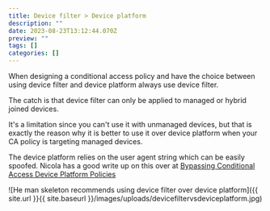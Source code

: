 ```yaml
---
title: Device filter > Device platform
description: ""
date: 2023-08-23T13:12:44.070Z
preview: ""
tags: []
categories: []
---
```


When designing a conditional access policy and have the choice between using device filter and device platform always use device filter.

The catch is that device filter can only be applied to managed or hybrid joined devices.

It's a limitation since you can't use it with unmanaged devices, but that is exactly the reason why it is better to use it over device platform when your CA policy is targeting managed devices.

The device platform relies on the user agent string which can be easily spoofed. Nicola has a good write up on this over at [Bypassing Conditional Access Device Platform Policies
](https://tech.nicolonsky.ch/bypassing-conditional-access-device-platform-policies/)

![He man skeleton recommends using device filter over device platform]({{ site.url }}{{ site.baseurl }}/images/uploads/devicefiltervsdeviceplatform.jpg)